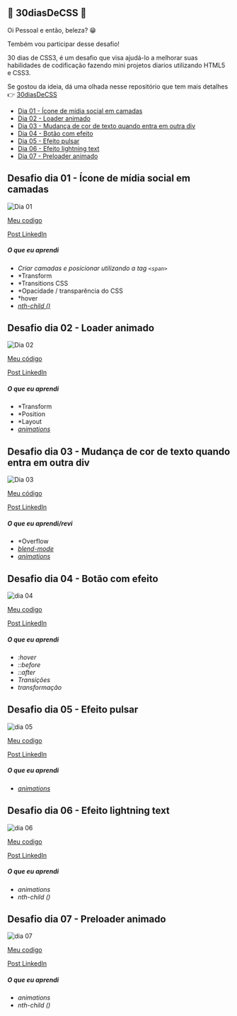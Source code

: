 ## 🚀 30diasDeCSS 🚀
 
 Oi Pessoal e então, beleza? 😁

 Tembém vou participar desse desafio!

 30 dias de CSS3, é um desafio que visa ajudá-lo a melhorar suas habilidades de codificação fazendo mini projetos diarios utilizando HTML5 e CSS3.

Se gostou da ideia, dá uma olhada nesse repositório que tem mais detalhes 👉 [30diasDeCSS](https://github.com/MilenaCarecho/30diasDeCSS/tree/master) 



* [Dia 01 - Ícone de mídia social em camadas](#id01)
* [Dia 02 - Loader animado](#id02)
* [Dia 03 - Mudança de cor de texto quando entra em outra div](#id03)
* [Dia 04 - Botão com efeito](#id04)
* [Dia 05 - Efeito pulsar](#id05)
* [Dia 06 - Efeito lightning text](#id06)
* [Dia 07 - Preloader animado](#id07)  
<!-- * [Dia 08 - Coração batendo](#id08)
* [Dia 09 - Pendulo de Newton](#id09)
* [Dia 10 - Animação texto alternando](#id10)
* [Dia 11 - Botão com efeito hover](#id11)
* [Dia 12 - Efeito de preenchimento ao passar o mouse](#id12)
* [Dia 13 - Loading com efeito](#id13)
* [Dia 14 - Fundo de texto animado](#id14)
* [Dia 15 - Texto flutuante](#id15)
* [Dia 16 - Botão com efeito](#id16)
* [Dia 17 - Loader animado](#id17)
* [Dia 18 - Texto esfumaçado](#id18)
* [Dia 19 - Efeitos de animação de fundo de partículas](#id19)
* [Dia 20 - Botão com efeito](#id20)
* [Dia 21 - Esferas quicando](#id21)
* [Dia 22 - Icones com efeito](#id22)
* [Dia 23 - Botão com efeito hover](#id23)
* [Dia 24 - Preloader animado](#id24)
* [Dia 25 - Checkbox animado](#id25)
* [Dia 26 - Loading com efeito](#id26)
* [Dia 27 - Efeito pulsar](#id27)
* [Dia 28 - Cor do background mudando](#id28)
* [Dia 29 - Menu responsivo com Media Queries](#id29)
* [Dia 30 - Fogos de artificio](#id30) -->



##  Desafio dia 01 - Ícone de mídia social em camadas <a name="id01"></a>
![Dia 01](./src/Desafios/assets/Dia1.gif)


[Meu codigo](https://github.com/hudney-fsbrito/30-dias-de-css/tree/master/src/Desafios/pages/Dia1)

[Post LinkedIn](https://www.linkedin.com/posts/hudneyfernandes-dev_30diasdecss-activity-7089433458166370304--Odz?utm_source=share&utm_medium=member_desktop) 


##### O que eu aprendi


* *Criar camadas e posicionar utilizando a tag `<span>`*
* *Transform
* *Transitions CSS
* *Opacidade / transparência do CSS
* *hover
* *[nth-child ()](https://www.w3schools.com/cssref/sel_nth-child.asp)*



##  Desafio dia 02 - Loader animado <a name="id02"></a>
![Dia 02](./src/Desafios/assets/Dia2.gif)


[Meu código](https://github.com/hudney-fsbrito/30-dias-de-css/tree/master/src/Desafios/pages/Dia2)

[Post LinkedIn](https://www.linkedin.com/feed/update/urn:li:activity:7089673452965535744/)

##### O que eu aprendi

* *Transform
* *Position
* *Layout
* *[animations](https://www.google.com/search?q=anima%C3%A7%C3%A3o+em+css&sxsrf=AB5stBgUY_Y2hWrbspmAvw_WHOc9VVBkNg%3A1690307265699&ei=wQrAZJGmKv7t1sQPoc6x4AU&oq=nima%C3%A7%C3%A3o+em+css&gs_lp=Egxnd3Mtd2l6LXNlcnAiEG5pbWHDp8OjbyBlbSBjc3MqAggAMgcQABgNGIAEMgYQABgWGB4yBhAAGBYYHjIGEAAYFhgeMgYQABgWGB4yBhAAGBYYHjIGEAAYFhgeMgYQABgWGB4yBhAAGBYYHjIGEAAYFhgeSKY_UABY2DJwAHgBkAEAmAGBAqABxhqqAQYwLjUuMTG4AQHIAQD4AQHCAgcQABiKBRhDwgIIEAAYgAQYsQPCAgsQLhiABBixAxiDAcICCBAuGIAEGLEDwgIFEAAYgATCAgsQLhiABBjHARivAcICBRAuGIAEwgIHEAAYgAQYCsICBhAAGAcYHsICCxAAGAcYHhjxBBgKwgIHEC4YgAQYCsICBxAjGLECGCfCAgoQABiABBixAxgKwgINEAAYgAQYsQMYgwEYCsICBxAjGLACGCfCAgcQLhgNGIAEwgIMEAAYDRiABBhGGP8BwgIGEAAYHhgNwgIIEAAYHhgNGA_CAggQABgIGB4YDeIDBBgAIEGIBgE&sclient=gws-wiz-serp)*



##  Desafio dia 03 - Mudança de cor de texto quando entra em outra div <a name="id03"></a>
![Dia 03](./src/Desafios/assets/Dia3.gif)


[Meu código](https://github.com/hudney-fsbrito/30-dias-de-css/tree/master/src/Desafios/pages/Dia3)

[Post LinkedIn](https://www.linkedin.com/feed/update/urn:li:activity:7090026339029688320/)

##### O que eu aprendi/revi


* *Overflow
* *[blend-mode](https://developer.mozilla.org/pt-BR/docs/Web/CSS/blend-mode)*
* *[animations](https://www.w3schools.com/css/css3_animations.asp)*



##  Desafio dia 04 - Botão com efeito <a name="id04"></a>
![dia 04](./src/Desafios/assets/Dia4.gif)

[Meu codigo](https://github.com/hudney-fsbrito/30-dias-de-css/tree/master/src/Desafios/pages/Dia4)

[Post LinkedIn](https://www.linkedin.com/feed/update/urn:li:share:7090367202268184576/)

##### O que eu aprendi

* *:hover* 
* *::before*
* *::after*
* *Transições*
* *transformação*



##  Desafio dia 05 - Efeito pulsar <a name="id05"></a>
![dia 05](./src/Desafios/assets/Dia5.gif)

[Meu codigo](https://github.com/hudney-fsbrito/30-dias-de-css/tree/master/src/Desafios/pages/Dia5)

[Post LinkedIn](https://www.linkedin.com/posts/hudneyfernandes-dev_30diasdecss-frontend-react-activity-7090715689300189184-kBEs?utm_source=share&utm_medium=member_desktop)

##### O que eu aprendi

* *[animations](https://developer.mozilla.org/pt-BR/docs/Web/CSS/animation)*



##  Desafio dia 06 - Efeito lightning text <a name="id06"></a>
![dia 06](./src/Desafios/assets/Dia6.gif)


[Meu codigo](https://github.com/hudney-fsbrito/30-dias-de-css/tree/master/src/Desafios/pages/Dia6)


[Post LinkedIn](https://www.linkedin.com/feed/update/urn:li:activity:7091090422042697728/)

##### O que eu aprendi

* *animations*
* *nth-child ()*



##  Desafio dia 07 - Preloader animado <a name="id07"></a>
![dia 07](./src/Desafios/assets/Dia7.gif)


[Meu codigo](https://github.com/hudney-fsbrito/30-dias-de-css/tree/master/src/Desafios/pages/Dia7)

[Post LinkedIn](https://www.linkedin.com/feed/update/urn:li:activity:7091459925352095744/)

##### O que eu aprendi

* *animations*
* *nth-child ()*

